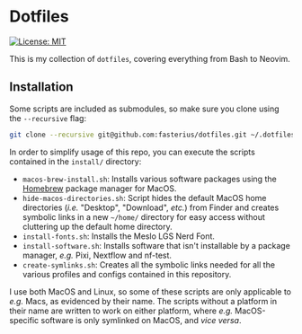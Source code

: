 # Dotfiles

[![License: MIT][1]][2]

[1]: https://img.shields.io/badge/License-MIT-blue.svg
[2]: https://opensource.org/licenses/MIT

This is my collection of `dotfiles`, covering everything from Bash to Neovim.

## Installation

Some scripts are included as submodules, so make sure you clone using the
`--recursive` flag:

```bash
git clone --recursive git@github.com:fasterius/dotfiles.git ~/.dotfiles
```

In order to simplify usage of this repo, you can execute the scripts contained
in the `install/` directory:

- `macos-brew-install.sh`: Installs various software packages using the
  [Homebrew](https://brew.sh/) package manager for MacOS.
- `hide-macos-directories.sh`: Script hides the default MacOS home directories
  (_i.e._ "Desktop", "Download", _etc._) from Finder and creates symbolic links
  in a new `~/home/` directory for easy access without cluttering up the default
  home directory.
- `install-fonts.sh`: Installs the Meslo LGS Nerd Font.
- `install-software.sh`: Installs software that isn't installable by a package
  manager, _e.g._ Pixi, Nextflow and nf-test.
- `create-symlinks.sh`: Creates all the symbolic links needed for all the
  various profiles and configs contained in this repository.

I use both MacOS and Linux, so some of these scripts are only applicable to
_e.g._ Macs, as evidenced by their name. The scripts without a platform in their
name are written to work on either platform, where _e.g._ MacOS-specific
software is only symlinked on MacOS, and _vice versa_.
